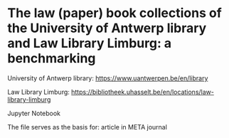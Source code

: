 # The law (paper) book collections of the University of Antwerp library and Law Library Limburg: a benchmarking

University of Antwerp library: https://www.uantwerpen.be/en/library

Law Library Limburg: https://bibliotheek.uhasselt.be/en/locations/law-library-limburg

Jupyter Notebook

The file serves as the basis for: article in META journal


